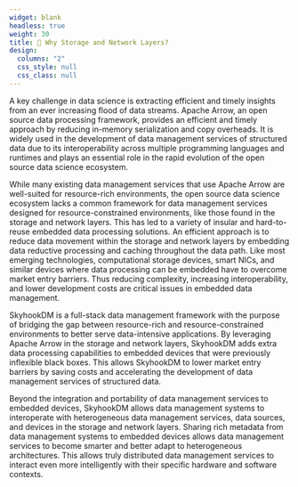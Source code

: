```yaml
---
widget: blank
headless: true
weight: 30
title: 🤔 Why Storage and Network Layers?
design:
  columns: "2"
  css_style: null
  css_class: null
---
```

A key challenge in data science is extracting efficient and timely insights from an ever increasing flood of data streams. Apache Arrow, an open source data processing framework, provides an efficient and timely approach by reducing in-memory serialization and copy overheads. It is widely used in the development of data management services of structured data due to its interoperability across multiple programming languages and runtimes and plays an essential role in the rapid evolution of the open source data science ecosystem.

While many existing data management services that use Apache Arrow are well-suited for resource-rich environments, the open source data science ecosystem lacks a common framework for data management services designed for resource-constrained environments, like those found in the storage and network layers. This has led to a variety of insular and hard-to-reuse embedded data processing solutions. An efficient approach is to reduce data movement within the storage and network layers by embedding data reductive processing and caching throughout the data path. Like most emerging technologies, computational storage devices, smart NICs, and similar devices where data processing can be embedded have to overcome market entry barriers. Thus reducing complexity, increasing interoperability, and lower development costs are critical issues in embedded data management.

SkyhookDM is a full-stack data management framework with the purpose of bridging the gap between resource-rich and resource-constrained environments to better serve data-intensive applications. By leveraging Apache Arrow in the storage and network layers, SkyhookDM adds extra data processing capabilities to embedded devices that were previously inflexible black boxes. This allows SkyhookDM to lower market entry barriers by saving costs and accelerating the development of data management services of structured data.

Beyond the integration and portability of data management services to embedded devices, SkyhookDM allows data management systems to interoperate with heterogeneous data management services, data sources, and devices in the storage and network layers. Sharing rich metadata from data management systems to embedded devices allows data management services to become smarter and better adapt to heterogeneous architectures. This allows truly distributed data management services to interact even more intelligently with their specific hardware and software contexts.
